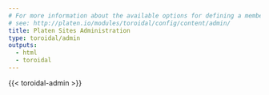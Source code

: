 ```yaml
---
# For more information about the available options for defining a member site,
# see: http://platen.io/modules/toroidal/config/content/admin/
title: Platen Sites Administration
type: toroidal/admin
outputs:
  - html
  - toroidal
---
```


{{< toroidal-admin >}}
